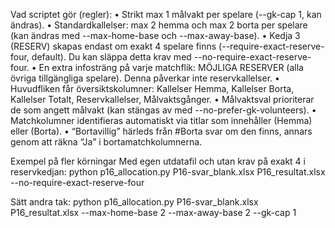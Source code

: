 Vad scriptet gör (regler):
• Strikt max 1 målvakt per spelare (--gk-cap 1, kan ändras).
• Standardkallelser: max 2 hemma och max 2 borta per spelare (kan ändras med --max-home-base och --max-away-base).
• Kedja 3 (RESERV) skapas endast om exakt 4 spelare finns (--require-exact-reserve-four, default). Du kan släppa detta krav med --no-require-exact-reserve-four.
• En extra infosträng på varje matchflik: MÖJLIGA RESERVER (alla övriga tillgängliga spelare). Denna påverkar inte reservkallelser.
• Huvudfliken får översiktskolumner: Kallelser Hemma, Kallelser Borta, Kallelser Totalt, Reservkallelser, Målvaktsgånger.
• Målvaktsval prioriterar de som angett målvakt (kan stängas av med --no-prefer-gk-volunteers).
• Matchkolumner identifieras automatiskt via titlar som innehåller (Hemma) eller (Borta).
• “Bortavillig” härleds från #Borta svar om den finns, annars genom att räkna “Ja” i bortamatchkolumnerna.

Exempel på fler körningar
Med egen utdatafil och utan krav på exakt 4 i reservkedjan:
python p16_allocation.py P16-svar_blank.xlsx P16_resultat.xlsx --no-require-exact-reserve-four

Sätt andra tak:
python p16_allocation.py P16-svar_blank.xlsx P16_resultat.xlsx --max-home-base 2 --max-away-base 2 --gk-cap 1
